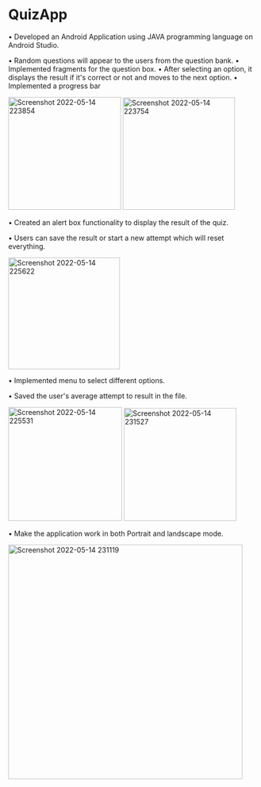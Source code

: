 # QuizApp

•	Developed an Android Application using JAVA programming language on Android Studio.

•	Random questions will appear to the users from the question bank.
•	Implemented fragments for the question box.
•	After selecting an option, it displays the result if it's correct or not and moves to the next option. 
•	Implemented a progress bar

<img width="227" alt="Screenshot 2022-05-14 223854" src="https://user-images.githubusercontent.com/59780645/168455502-d0165f0f-3997-414b-aa86-647cac5092ad.png">
<img width="226" alt="Screenshot 2022-05-14 223754" src="https://user-images.githubusercontent.com/59780645/168455499-fd5e983c-8524-4e88-b48d-1047231f5d74.png">

•	Created an alert box functionality to display the result of the quiz.

•	Users can save the result or start a new attempt which will reset everything.

<img width="225" alt="Screenshot 2022-05-14 225622" src="https://user-images.githubusercontent.com/59780645/168455504-dd8ab672-e452-4902-b242-c866fc77a530.png">

•	Implemented menu to select different options.

•	Saved the user's average attempt to result in the file.

<img width="229" alt="Screenshot 2022-05-14 225531" src="https://user-images.githubusercontent.com/59780645/168455505-295dcf9e-0207-4038-83e1-518d12d373eb.png">
<img width="227" alt="Screenshot 2022-05-14 231527" src="https://user-images.githubusercontent.com/59780645/168455626-d9751c70-2d75-4373-9282-394e7d0fc3cf.png">

•	Make the application work in both Portrait and landscape mode.

<img width="472" alt="Screenshot 2022-05-14 231119" src="https://user-images.githubusercontent.com/59780645/168455522-0e6c9212-8ca2-456e-9c75-0edc745d3f19.png">

